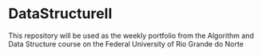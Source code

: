 # DataStructureII 
This repository will be used as the weekly portfolio from the Algorithm and Data Structure course on the Federal University of Rio Grande do Norte

